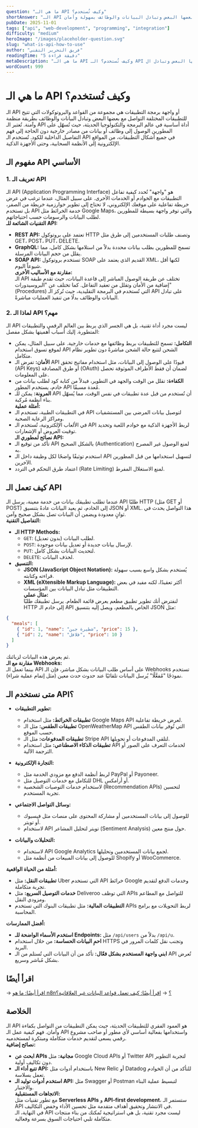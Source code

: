 ```yaml
---
question: "ما هي الـ API وكيف تُستخدم؟"
shortAnswer: "الـ API هو واجهة برمجية تسمح للتطبيقات بالتواصل مع بعضها البعض وتبادل البيانات والوظائف بسهولة وأمان."
pubDate: 2025-11-01
tags: ["api", "web-development", "programming", "integration"]
difficulty: "medium"
heroImage: "/images/placeholder-question.svg"
slug: "what-is-api-how-to-use"
author: "فريق التحرير التقني"
readingTime: "5 دقيقة قراءة"
metaDescription: "ما هي الـ API وكيف تُستخدم؟ الـ API أو واجهة برمجة التطبيقات هي مجموعة من القواعد والبروتوكولات التي تتيح للتطبيقات المختلفة التواصل مع بعضها البعض وتبادل ال..."
wordCount: 999
---
```


# ما هي الـ API وكيف تُستخدم؟

الـ API أو واجهة برمجة التطبيقات هي مجموعة من القواعد والبروتوكولات التي تتيح للتطبيقات المختلفة التواصل مع بعضها البعض وتبادل البيانات والوظائف بطريقة منظمة وآمنة. تُعتبر الـ API أداة أساسية في عالم البرمجة والتكنولوجيا الحديثة، حيث تُسهّل على المطورين الوصول إلى وظائف أو بيانات من مصادر خارجية دون الحاجة إلى فهم التفاصيل الداخلية للكود. تُستخدم الـ API في جميع أشكال التطبيقات، من المواقع الإلكترونية إلى الأنظمة السحابية، وحتى الأجهزة الذكية.

## مفهوم الـ API الأساسي

### 1. تعريف الـ API  
الـ API (Application Programming Interface) هو "واجهة" تُحدد كيفية تفاعل التطبيقات مع الخوادم أو الخدمات الأخرى. على سبيل المثال، عندما ترغب في عرض خريطة تفاعلية على موقعك الإلكتروني، لا تحتاج إلى تطوير خوارزمية خريطة من الصفر، بل تستخدم API خدمة الخرائط مثل Google Maps، والتي توفر واجهة بسيطة للمطورين لطلب البيانات والرسومات حسب احتياجاتهم.  
**التقنيات الشائعة للـ API:**  
- **REST API:** تعتمد على بروتوكول HTTP وتصنف طلبات المستخدمين إلى طرق مثل GET، POST، PUT، DELETE.  
- **GraphQL:** تسمح للمطورين بطلب بيانات محددة بدلاً من استلامها بشكل كامل، مما يقلل من حجم البيانات المرسلة.  
- **SOAP API:** تستخدم بروتوكول SOAP القديم الذي يعتمد على XML، لكنها أقل شيوعاً اليوم.  
**مقارنة مع الأساليب الأخرى:**  
الـ API تختلف عن طريقة الوصول المباشر إلى قاعدة البيانات، حيث تقدم طبقة إضافية من الأمان وتقلل من تعقيد التفاعل. كما تختلف عن "البروسيدورات" (Procedures) التي تُستخدم في البرمجة التقليدية، حيث تُركز الـ API على تبادل البيانات والوظائف بدلًا من تنفيذ العمليات مباشرةً.

### 2. لماذا الـ API مهم؟  
الـ API ليست مجرد أداة تقنية، بل هي الجسر الذي يربط بين العالم الرقمي والتطبيقات المتطورة. إليك أسباب أهميتها بشكل مفصل:  
- **التكامل:** تسمح للتطبيقات بربط وظائفها مع خدمات خارجية. على سبيل المثال، يمكن لموقع تسوق استخدام API الشحن لتتبع حالة الشحن مباشرةً دون تطوير نظام متكامل.  
- **الأمان:** تفرض الـ API قيودًا على الوصول إلى البيانات، مثل استخدام مفاتيح تحقق (API Keys) أو طرق المصادقة (OAuth) لضمان أن فقط الأطراف الموثوقة تحصل على المعلومات.  
- **الكفاءة:** تقلل من الوقت والجهد في التطوير، فبدلاً من كتابة كود لطلب بيانات من خادم، يستخدم المطور API مُعدة مسبقًا.  
- **المرونة:** يمكن للـ API أن تُستخدم من قبل عدة تطبيقات في نفس الوقت، مما يُسهّل بناء أنظمة مُركبة.  
**أمثلة عملية:**  
- في التطبيقات الطبية، تستخدم الـ API لتوصيل بيانات المرضى بين المستشفيات ومراكز الرعاية الصحية.  
- في الألعاب الإلكترونية، تُستخدم الـ API لربط الأجهزة الذكية مع خوادم اللعبة وتحديد توقيت العروض أو الإشعارات.  
**نصائح لمطوري الـ API:**  
- تأكد من توقيع الـ API بالشكل الصحيح (Authentication) لمنع الوصول غير المصرح به.  
- استخدم توثيقًا واضحًا لكل وظيفة داخل الـ API لتسهيل استخدامها من قبل المطورين الآخرين.  
- اعتماد طرق التحكم في التردد (Rate Limiting) لمنع الاستغلال المفرط.

## كيف تعمل الـ API  

عندما تطلب تطبيقك بيانات من خدمة معينة، يرسل الـ API طلبًا HTTP (مثل GET أو POST) إلى الخادم، ثم يعيد البيانات عادةً بتنسيق JSON أو XML. هذا التواصل يحدث في ثوانٍ معدودة ويضمن أن البيانات تصل بشكل صحيح وآمن.  
**التفاصيل التقنية:**  
- **الـ HTTP Methods:**  
  - `GET`: لطلب البيانات (بدون تعديل).  
  - `POST`: لإرسال بيانات جديدة أو تعديل بيانات موجودة.  
  - `PUT`: لتحديث البيانات بشكل كامل.  
  - `DELETE`: لحذف البيانات.  
- **التنسيق:**  
  - **JSON (JavaScript Object Notation):** يُستخدم بشكل واسع بسبب سهولة قراءته وكتابته.  
  - **XML (eXtensible Markup Language):** أكثر تعقيدًا، لكنه مفيد في بعض التطبيقات مثل تبادل البيانات بين المؤسسات.  
**مثال عملي:**  
لنفترض أنك تطوير تطبيق مطعم يعرض قائمة الطعام. يرسل تطبيقك طلبًا HTTP إلى خادم الـ API الخاص بالمطعم، ويصل إليه بتنسيق JSON مثل:  
```json  
{  
  "meals": [  
    { "id": 1, "name": "شطيرة جبن", "price": 15 },  
    { "id": 2, "name": "فلافل", "price": 10 }  
  ]  
}  
```  
ثم يعرض هذه البيانات لزبائنك.  
**مقارنة مع الـ Webhooks:**  
بينما تعمل الـ API على أساس طلب البيانات بشكل مباشر، فإن الـ Webhooks تستخدم نموذجًا "مُفعَّلًا" يُرسل البيانات تلقائيًا عند حدوث حدث معين (مثل إتمام عملية شراء).  

## متى نستخدم الـ API؟  

- **تطوير التطبيقات:**  
  - **تطبيقات الخرائط:** مثل استخدام Google Maps API لعرض خريطة تفاعلية.  
  - **تطبيقات الطقس:** مثل الـ OpenWeatherMap API التي تُوفر بيانات الطقس حسب الموقع.  
  - **تطبيقات المدفوعات:** مثل الـ Stripe API لتلقي المدفوعات أو تحويلها.  
  - **تطبيقات الذكاء الاصطناعي:** مثل استخدام API لخدمات التعرف على الصور أو الترجمة الآلية.  

- **التجارة الإلكترونية:**  
  - لربط أنظمة الدفع مع مزودي الخدمة مثل PayPal أو Payoneer.  
  - للتكامل مع خدمات التوصيل مثل DHL أو أرامكس.  
  - لاستخدام خدمات التوصيات الشخصية (Recommendation APIs) لتحسين تجربة المستخدم.  

- **وسائل التواصل الاجتماعي:**  
  - للوصول إلى بيانات المستخدمين أو مشاركة المحتوى على منصات مثل فيسبوك أو تويتر.  
  - لاستخدام API تويتر لتحليل المشاعر (Sentiment Analysis) حول منتج معين.  

- **التحليلات والبيانات:**  
  - لاستخدام API Google Analytics لجمع بيانات المستخدمين وتحليلها.  
  - للوصول إلى بيانات المبيعات من أنظمة مثل Shopify أو WooCommerce.  

**أمثلة من الحياة الواقعية:**  
- **تطبيقات النقل:** مثل Uber التي تستخدم API خرائط Google وخدمات الدفع لتقديم تجربة متكاملة.  
- **خدمات التوصيل السريع:** مثل Deliveroo التي توظف APIs للتواصل مع المطاعم ومزودي النقل.  
- **التطبيقات المالية:** مثل تطبيقات البنوك التي تستخدم APIs لربط التحويلات مع برامج المحاسبة.  

**أفضل الممارسات:**  
- **استخدم الأسماء الواضحة للـ Endpoints:** مثل `/api/users` بدلاً من `/api/u`.  
- **احمِ البيانات الحساسة:** من خلال استخدام HTTPS وتجنب نقل كلمات المرور في البريد.  
- **ابني واجهة المستخدم بشكل فعّال:** تأكد من أن البيانات التي تُستلم من الـ API تُعرض بشكل مُباشر وسريع.  

## اقرأ أيضًا
→ [اقرأ أيضًا: ما هو n8n؟](/qa/what-is-n8n)
→ [اقرأ أيضًا: كيف تعمل قواعد البيانات غير العلاقاتية؟](/qa/how-nosql-databases-work)

## الخلاصة  

الـ API هو العمود الفقري للتطبيقات الحديثة، حيث يمكن التطبيقات من التواصل بكفاءة وأمان. فهم كيفية عمل الـ API واستخدامها بفعالية أساسي لأي مطور أو صاحب مشروع رقمي يسعى لتقديم خدمات متكاملة ومبتكرة لمستخدميه.  
**نصائح إضافية:**  
- **ابحث عن APIs مجانية:** مثل Google Cloud APIs أو Twitter API لتجربة التطوير دون تكاليف أولية.  
- **تتبع أداء الـ API:** باستخدام أدوات مثل New Relic أو Datadog للتأكد من أن الخوادم تعمل بسلاسة.  
- **استخدم أدوات توليد الـ API:** مثل Swagger أو Postman لتبسيط عملية البناء والاختبار.  
**الاتجاهات المستقبلية:**  
مع تطور تقنيات مثل **Serverless APIs** و **API-first development**، ستستمر الـ API في الانتشار وتحقيق أهداف متقدمة مثل تحسين الأداء وخفض التكاليف.  
في النهاية، الـ API ليست مجرد تقنية، بل هي استراتيجية تُمكنك من بناء منتجات متكاملة تلبي احتياجات السوق بسرعة وفعالية.
